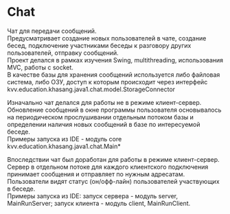 # Chat
<p>
Чат для передачи сообщений.
<br>
Предусматривает создание новых пользователей в чате, создание бесед, подключение участниками беседы к разговору
других пользователей, отправку сообщений.
<br>
Проект делался в рамках изучения Swing, multithreading, использования MVC, работы с socket.
<br>
В качестве базы для хранения сообщений используется либо файловая система, либо ОЗУ,
доступ к которым происходит через интерфейс kvv.education.khasang.java1.chat.model.StorageConnector
<p>
Изначально чат делался для работы не в режиме клиент-сервер.
Обновление сообщений в окне программы пользователя основывалось на периодическом прослушивании отдельным потоком 
базы и определении наличия новых сообщений в базе по интересуемой беседе.
<br>
Примеры запуска из IDE -  модуль core
kvv.education.khasang.java1.chat.Main*
<p>
Впоследствии чат был доработан для работы в режиме клиент-сервер.
<br>
Сервер в отдельном потоке для каждого клиентского подключения принимает сообщения и отправляет по нужным адресатам.
Пользователи видят статус (он/офф-лайн) пользователей участвующих в беседе.
<br>
Примеры запуска из IDE:
запуск сервера  - модуль server, MainRunServer; запуск клиента - модуль client, MainRunClient.



